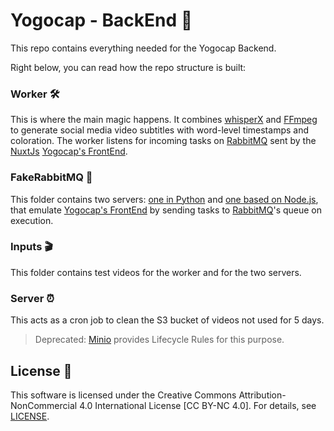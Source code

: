 # Yogocap - BackEnd 🎥

This repo contains everything needed for the Yogocap Backend. 

Right below, you can read how the repo structure is built:

### Worker 🛠️

This is where the main magic happens. It combines [whisperX](https://github.com/m-bain/whisperX) and [FFmpeg](https://github.com/FFmpeg/FFmpeg) to generate social media video subtitles with word-level timestamps and coloration. The worker listens for incoming tasks on [RabbitMQ](https://github.com/rabbitmq/rabbitmq-server) sent by the [NuxtJs](https://github.com/nuxt/nuxt) [Yogocap's FrontEnd](https://github.com/newtondotcom/yogocap-nuxt).

### FakeRabbitMQ 🐇

This folder contains two servers: [one in Python](https://github.com/python/cpython) and [one based on Node.js](https://github.com/nodejs/node), that emulate [Yogocap's FrontEnd](https://github.com/newtondotcom/yogocap-nuxt) by sending tasks to [RabbitMQ](https://github.com/rabbitmq/rabbitmq-server)'s queue on execution.

### Inputs 🎬

This folder contains test videos for the worker and for the two servers.

### Server ⏰

This acts as a cron job to clean the S3 bucket of videos not used for 5 days.

> Deprecated: [Minio](https://github.com/minio/minio) provides Lifecycle Rules for this purpose.

## License 📜

This software is licensed under the Creative Commons Attribution-NonCommercial 4.0 International License [CC BY-NC 4.0]. For details, see [LICENSE](LICENSE).